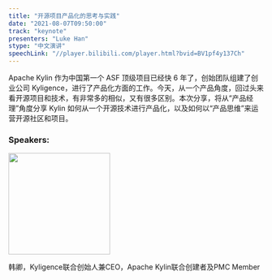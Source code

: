 ```yaml
---
title: "开源项目产品化的思考与实践"
date: "2021-08-07T09:50:00"
track: "keynote"
presenters: "Luke Han"
stype: "中文演讲"
speechLink: "//player.bilibili.com/player.html?bvid=BV1pf4y137Ch"
---
```

Apache Kylin 作为中国第一个 ASF 顶级项目已经快 6 年了，创始团队组建了创业公司 Kyligence，进行了产品化方面的工作。今天，从一个产品角度，回过头来看开源项目和技术，有非常多的相似，又有很多区别。本次分享，将从“产品经理”角度分享 Kylin 如何从一个开源技术进行产品化，以及如何以“产品思维”来运营开源社区和项目。
### Speakers:

<img src="images/speaker/Luke-Han.png" width="200"/>

韩卿，Kyligence联合创始人兼CEO，Apache Kylin联合创建者及PMC Member
